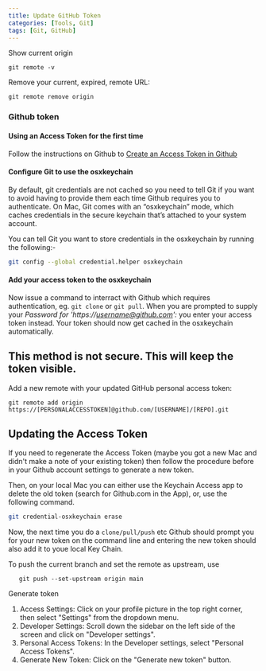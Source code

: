 ```yaml
---
title: Update GitHub Token
categories: [Tools, Git]
tags: [Git, GitHub]
---
```


Show current origin
```
git remote -v
```
Remove your current, expired, remote URL:
```
git remote remove origin
```

### Github token 
#### Using an Access Token for the first time

Follow the instructions on Github to [Create an Access Token in Github](https://docs.github.com/en/authentication/keeping-your-account-and-data-secure/creating-a-personal-access-token)

#### Configure Git to use the osxkeychain

By default, git credentials are not cached so you need to tell Git if you want to avoid having to provide them each time Github requires you to authenticate. On Mac, Git comes with an “osxkeychain” mode, which caches credentials in the secure keychain that’s attached to your system account.

You can tell Git you want to store credentials in the osxkeychain by running the following:-

```sh
git config --global credential.helper osxkeychain
```

#### Add your access token to the osxkeychain

Now issue a command to interract with Github which requires authentication, eg. `git clone` or `git pull`. When you are prompted to supply your _Password for 'https://username@github.com':_ you enter your access token instead. Your token should now get cached in the osxkeychain automatically.

## This method is not secure. This will keep the token visible.
Add a new remote with your updated GitHub personal access token:
```
git remote add origin https://[PERSONALACCESSTOKEN]@github.com/[USERNAME]/[REPO].git

```

## Updating the Access Token

If you need to regenerate the Access Token (maybe you got a new Mac and didn't make a note of your existing token) then follow the procedure before in your Github account settings to generate a new token.

Then, on your local Mac you can either use the Keychain Access app to delete the old token (search for Github.com in the App), or, use the following command.

```bash
git credential-osxkeychain erase
```

Now, the next time you do a `clone/pull/push` etc Github should prompt you for your new token on the command line and entering the new token should also add it to youe local Key Chain.

To push the current branch and set the remote as upstream, use
```
   git push --set-upstream origin main
```

Generate token
1. Access Settings: Click on your profile picture in the top right corner, then select "Settings" from the dropdown menu.
2. Developer Settings: Scroll down the sidebar on the left side of the screen and click on "Developer settings".
3. Personal Access Tokens: In the Developer settings, select "Personal Access Tokens".
4. Generate New Token: Click on the "Generate new token" button.

